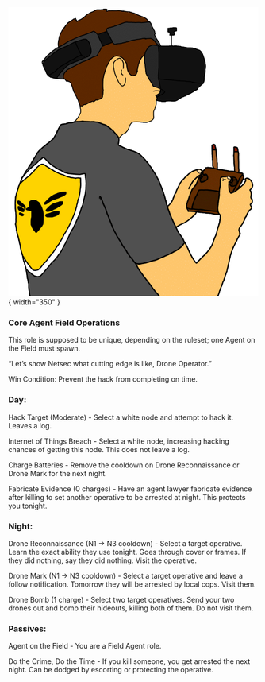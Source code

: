 ![droneoperator.png](Images/droneoperator.png){ width="350" }

### **Core Agent Field Operations**

This role is supposed to be unique, depending on the ruleset; one Agent on the Field must spawn.

“Let’s show Netsec what cutting edge is like, Drone Operator.”

Win Condition: Prevent the hack from completing on time.

### **Day:**

Hack Target (Moderate) - Select a white node and attempt to hack it. Leaves a log.

Internet of Things Breach - Select a white node, increasing hacking chances of getting this node. This does not leave a log.

Charge Batteries - Remove the cooldown on Drone Reconnaissance or Drone Mark for the next night.

Fabricate Evidence (0 charges) - Have an agent lawyer fabricate evidence after killing to set another operative to be arrested at night. This protects you tonight.

### **Night:**

Drone Reconnaissance (N1 -> N3 cooldown) - Select a target operative. Learn the exact ability they use tonight. Goes through cover or frames. If they did nothing, say they did nothing. Visit the operative.

Drone Mark (N1 -> N3 cooldown) - Select a target operative and leave a follow notification. Tomorrow they will be arrested by local cops. Visit them.

Drone Bomb (1 charge) - Select two target operatives. Send your two drones out and bomb their hideouts, killing both of them. Do not visit them.

### **Passives:**

Agent on the Field - You are a Field Agent role.

Do the Crime, Do the Time - If you kill someone, you get arrested the next night. Can be dodged by escorting or protecting the operative.